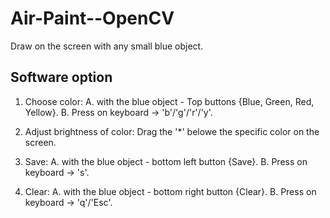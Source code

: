 # Air-Paint--OpenCV
Draw on the screen with any small blue object. 


## Software option
1. Choose color: 
A. with the blue object -  Top buttons {Blue, Green, Red, Yellow}.
B. Press on keyboard ->  'b'/'g'/'r'/'y'.
  
2. Adjust brightness of color:
  Drag the '*' belowe the specific color on the screen.

3. Save:
  A. with the blue object -  bottom left button {Save}.
  B. Press on keyboard ->  's'.

4. Clear:
  A. with the blue object -  bottom right button {Clear}.
  B. Press on keyboard ->  'q'/'Esc'.
